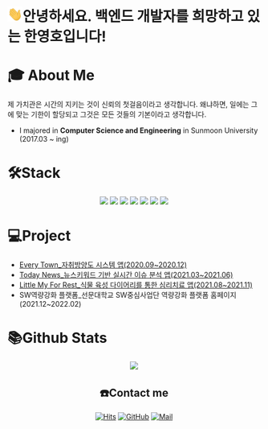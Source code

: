 # <img  src="https://raw.githubusercontent.com/ABSphreak/ABSphreak/master/gifs/Hi.gif" width="30px">안녕하세요. 백엔드 개발자를 희망하고 있는 한영호입니다!

# 🎓 About Me
<a>제 가치관은 시간의 지키는 것이 신뢰의 첫걸음이라고 생각합니다. 왜냐하면, 일에는 그에 맞는 기한이 할당되고 그것은 모든 것들의 기본이라고 생각합니다.</a>
- I majored in **Computer Science and Engineering** in Sunmoon University (2017.03 ~ ing)



# 🛠Stack
<div align=center> 
   <img src="http://img.shields.io/badge/-Java-FA5858?style=flat&logo=Java&logoColor=white">
   <img src="http://img.shields.io/badge/-SpringBoot-6DB33F?style=flat&logo=SpringBoot&logoColor=white">
   <img src="http://img.shields.io/badge/-Vue.js-4FC08D?style=flat&logo=Vue.js&logoColor=white">
   <img src="http://img.shields.io/badge/-Android-3DDC84?style=flat&logo=Android&logoColor=white">
   <img src="http://img.shields.io/badge/-Oracle-F80000?style=flat&logo=Oracle&logoColor=white">
   <img src="http://img.shields.io/badge/-MySQL-4479A1?style=flat&logo=MySQL&logoColor=white">
   <img src="http://img.shields.io/badge/-Firebase-FFCA28?style=flat&logo=Firebase&logoColor=white">
</div>


# 💻Project
- [Every Town_자취방양도 시스템 앱(2020.09~2020.12)](https://github.com/HwaRyo/EveryTown)
- [Today News_뉴스키워드 기반 실시간 이슈 분석 앱(2021.03~2021.06)](https://github.com/HwaRyo/Today_News)
- [Little My For Rest_식물 육성 다이어리를 통한 심리치료 앱(2021.08~2021.11)](https://github.com/HwaRyo/My_Little_For_Rest)
- SW역량강화 플랫폼_선문대학교 SW중심사업단 역량강화 플랫폼 홈페이지(2021.12~2022.02)



# 📚Github Stats
<div align=center>
<a href='#'>
 <img src = "https://github-readme-stats.vercel.app/api?username=HwaRyo&theme=buefy&show_icons=true&hide_border=true" height = "180px">
</a>
</div>
 
<div align=center>

## ☎️Contact me
[![Hits](https://hits.seeyoufarm.com/api/count/incr/badge.svg?url=https://github.com/HwaRyo)](https://hits.seeyoufarm.com)
[![GitHub](http://img.shields.io/badge/GitHub-Black?style=flat-square&logo=github&link=https://github.com/HwaRyo)](https://github.com/HwaRyo)
[![Mail](https://img.shields.io/badge/Gmail-d14836?style=flat-square&logo=Gmail&logoColor=white&link=mailto:a98k98k@gmail.com)](mailto:a98k98k@gmail.com)
